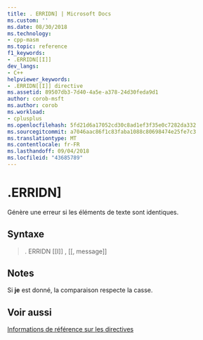 ```yaml
---
title: . ERRIDN] | Microsoft Docs
ms.custom: ''
ms.date: 08/30/2018
ms.technology:
- cpp-masm
ms.topic: reference
f1_keywords:
- .ERRIDN[[I]]
dev_langs:
- C++
helpviewer_keywords:
- .ERRIDN[[I]] directive
ms.assetid: 89507db3-7d40-4a5e-a378-24d30feda9d1
author: corob-msft
ms.author: corob
ms.workload:
- cplusplus
ms.openlocfilehash: 5fd21d6a17052cd30c8ad1ef3f35e0c7282da332
ms.sourcegitcommit: a7046aac86f1c83faba1088c80698474e25fe7c3
ms.translationtype: MT
ms.contentlocale: fr-FR
ms.lasthandoff: 09/04/2018
ms.locfileid: "43685789"
---
```

# <a name="erridn"></a>.ERRIDN]

Génère une erreur si les éléments de texte sont identiques.

## <a name="syntax"></a>Syntaxe

> . ERRIDN [[I]] <textitem1>, <textitem2> [[, message]]

## <a name="remarks"></a>Notes

Si **je** est donné, la comparaison respecte la casse.

## <a name="see-also"></a>Voir aussi

[Informations de référence sur les directives](../../assembler/masm/directives-reference.md)<br/>